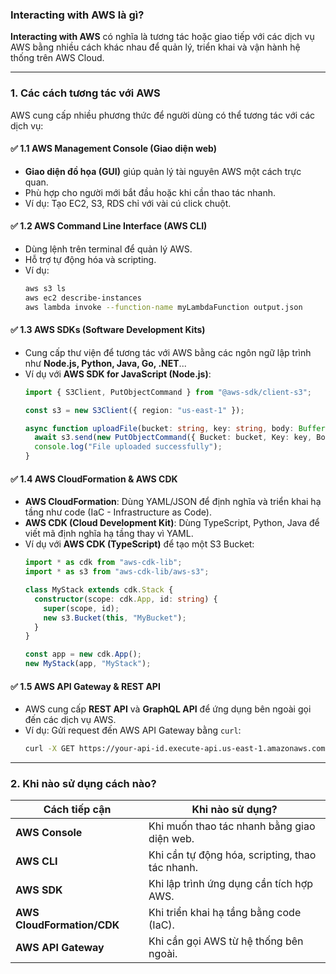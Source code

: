 ### **Interacting with AWS là gì?**  
**Interacting with AWS** có nghĩa là tương tác hoặc giao tiếp với các dịch vụ AWS bằng nhiều cách khác nhau để quản lý, triển khai và vận hành hệ thống trên AWS Cloud.  

---

### **1. Các cách tương tác với AWS**  

AWS cung cấp nhiều phương thức để người dùng có thể tương tác với các dịch vụ:  

#### ✅ **1.1 AWS Management Console (Giao diện web)**
- **Giao diện đồ họa (GUI)** giúp quản lý tài nguyên AWS một cách trực quan.  
- Phù hợp cho người mới bắt đầu hoặc khi cần thao tác nhanh.  
- Ví dụ: Tạo EC2, S3, RDS chỉ với vài cú click chuột.  

#### ✅ **1.2 AWS Command Line Interface (AWS CLI)**
- Dùng lệnh trên terminal để quản lý AWS.  
- Hỗ trợ tự động hóa và scripting.  
- Ví dụ:  
  ```bash
  aws s3 ls
  aws ec2 describe-instances
  aws lambda invoke --function-name myLambdaFunction output.json
  ```  

#### ✅ **1.3 AWS SDKs (Software Development Kits)**
- Cung cấp thư viện để tương tác với AWS bằng các ngôn ngữ lập trình như **Node.js, Python, Java, Go, .NET**...  
- Ví dụ với **AWS SDK for JavaScript (Node.js)**:  
  ```typescript
  import { S3Client, PutObjectCommand } from "@aws-sdk/client-s3";

  const s3 = new S3Client({ region: "us-east-1" });

  async function uploadFile(bucket: string, key: string, body: Buffer) {
    await s3.send(new PutObjectCommand({ Bucket: bucket, Key: key, Body: body }));
    console.log("File uploaded successfully");
  }
  ```  

#### ✅ **1.4 AWS CloudFormation & AWS CDK**
- **AWS CloudFormation**: Dùng YAML/JSON để định nghĩa và triển khai hạ tầng như code (IaC - Infrastructure as Code).  
- **AWS CDK (Cloud Development Kit)**: Dùng TypeScript, Python, Java để viết mã định nghĩa hạ tầng thay vì YAML.  
- Ví dụ với **AWS CDK (TypeScript)** để tạo một S3 Bucket:  
  ```typescript
  import * as cdk from "aws-cdk-lib";
  import * as s3 from "aws-cdk-lib/aws-s3";

  class MyStack extends cdk.Stack {
    constructor(scope: cdk.App, id: string) {
      super(scope, id);
      new s3.Bucket(this, "MyBucket");
    }
  }

  const app = new cdk.App();
  new MyStack(app, "MyStack");
  ```  

#### ✅ **1.5 AWS API Gateway & REST API**
- AWS cung cấp **REST API** và **GraphQL API** để ứng dụng bên ngoài gọi đến các dịch vụ AWS.  
- Ví dụ: Gửi request đến AWS API Gateway bằng `curl`:
  ```bash
  curl -X GET https://your-api-id.execute-api.us-east-1.amazonaws.com/prod/resource
  ```

---

### **2. Khi nào sử dụng cách nào?**  
| Cách tiếp cận | Khi nào sử dụng? |
|--------------|----------------|
| **AWS Console** | Khi muốn thao tác nhanh bằng giao diện web. |
| **AWS CLI** | Khi cần tự động hóa, scripting, thao tác nhanh. |
| **AWS SDK** | Khi lập trình ứng dụng cần tích hợp AWS. |
| **AWS CloudFormation/CDK** | Khi triển khai hạ tầng bằng code (IaC). |
| **AWS API Gateway** | Khi cần gọi AWS từ hệ thống bên ngoài. |
